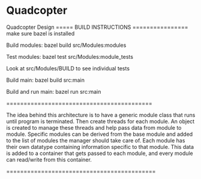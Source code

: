 # Quadcopter
Quadcopter Design
===== BUILD INSTRUCTIONS ================
make sure bazel is installed

Build modules:
bazel build src/Modules:modules

Test modules:
bazel test src/Modules:module_tests

Look at src/Modules/BUILD to see individual tests

Build main:
bazel build src:main

Build and run main:
bazel run src:main

==========================================

The idea behind this architecture is to have a generic module 
class that runs until program is terminated. Then create threads 
for each module. An object is created to manage these threads and
help pass data from module to module. Specific modules can be 
derived from the base module and added to the list of modules
the manager should take care of. Each module has their own
datatype containing information specific to that module. This
data is added to a container that gets passed to each module,
and every module can read/write from this container.

===========================================
